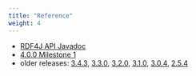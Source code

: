 ```yaml
---
title: "Reference"
weight: 4
---
```


- [RDF4J API Javadoc](/javadoc/latest)
- [4.0.0 Milestone 1](/javadoc/4.0.0-M1)
- older releases: [3.4.3](/javadoc/3.4.3), [3.3.0](/javadoc/3.3.0), [3.2.0](/javadoc/3.2.0), [3.1.0](/javadoc/3.1.0), [3.0.4](/javadoc/3.0.4), [2.5.4](/javadoc/2.5.4)

